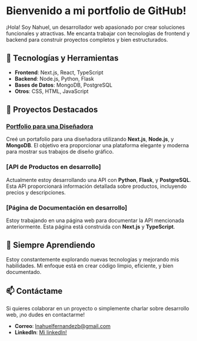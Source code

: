 # Bienvenido a mi portfolio de GitHub!

¡Hola! Soy Nahuel, un desarrollador web apasionado por crear soluciones funcionales y atractivas. Me encanta trabajar con tecnologías de frontend y backend para construir proyectos completos y bien estructurados.

## 🔧 Tecnologías y Herramientas

- **Frontend**: Next.js, React, TypeScript
- **Backend**: Node.js, Python, Flask
- **Bases de Datos**: MongoDB, PostgreSQL
- **Otros**: CSS, HTML, JavaScript

## 🚀 Proyectos Destacados

### [Portfolio para una Diseñadora](https://github.com/lnahuelfb/variocolorida)
Creé un portafolio para una diseñadora utilizando **Next.js**, **Node.js**, y **MongoDB**. El objetivo era proporcionar una plataforma elegante y moderna para mostrar sus trabajos de diseño gráfico.

### [API de Productos en desarrollo]
Actualmente estoy desarrollando una API con **Python**, **Flask**, y **PostgreSQL**. Esta API proporcionará información detallada sobre productos, incluyendo precios y descripciones.

### [Página de Documentación en desarrollo]
Estoy trabajando en una página web para documentar la API mencionada anteriormente. Esta página está construida con **Next.js** y **TypeScript**.

## 🌱 Siempre Aprendiendo

Estoy constantemente explorando nuevas tecnologías y mejorando mis habilidades. Mi enfoque está en crear código limpio, eficiente, y bien documentado.

## 📫 Contáctame

Si quieres colaborar en un proyecto o simplemente charlar sobre desarrollo web, ¡no dudes en contactarme!

- **Correo**: [lnahuelfernandezb@gmail.com](mailto:lnahuelfernandezb@gmail.com)
- **LinkedIn**: [Mi linkedIn!](https://www.linkedin.com/in/nahuel-fernandez-beschtedt/)
